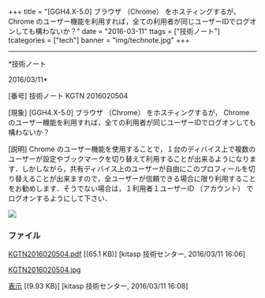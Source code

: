 ﻿+++
title = "[GGH4.X-5.0] ブラウザ （Chrome） をホスティングするが， Chrome のユーザー機能を利用すれば，全ての利用者が同じユーザーIDでログオンしても構わないか？"
date = "2016-03-11"
ttags = ["技術ノート"]
tcategories = ["tech"]
banner = "img/technote.jpg"
+++

-----------------------------------------------------------------------------------------------------------------------------

*技術ノート

2016/03/11*


[番号]
技術ノート KGTN 2016020504

[現象]
[GGH4.X-5.0] ブラウザ （Chrome） をホスティングするが， Chrome
のユーザー機能を利用すれば，全ての利用者が同じユーザーIDでログオンしても構わないか？

[説明]
Chrome
のユーザー機能を使用することで，１台のディバイス上で複数のユーザーが設定やブックマークを切り替えて利用することが出来るようになります．しかしながら，共有ディバイス上のユーザーが自由にこのプロフィールを切り替えることが出来ますので，全ユーザーが信頼できる場合に限り利用することをお勧めします．そうでない場合は，１利用者１ユーザーID
（アカウント） でログオンするようにして下さい．

![](http://techreport.kitasp.net/attachments/download/2507/KGTN2016020504.jpg)


### ファイル

 
 


[KGTN2016020504.pdf](http://techreport.kitasp.net/attachments/download/2506/KGTN2016020504.pdf)
 [(65.1 KB)] [kitasp 技術センター, 2016/03/11
16:06]

[KGTN2016020504.jpg](http://techreport.kitasp.net/attachments/download/2507/KGTN2016020504.jpg)

[表示](http://techreport.kitasp.net/attachments/2507/KGTN2016020504.jpg "表示")
 [(9.93 KB)] [kitasp 技術センター, 2016/03/11
16:08]


 


 

